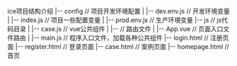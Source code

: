 ice项目结构介绍
|-- config                           // 项目开发环境配置
|   |-- dev.env.js                   // 开发环境变量
|   |-- index.js                     // 项目一些配置变量
|   |-- prod.env.js            // 生产环境变量
|-- js                        // js代码目录
|   |-- case.js             // vue公共组件
|   |--                  // 路由文件
|   |-- App.vue                // 页面入口文件路由
|   |-- main.js                // 程序入口文件，加载各种公共组件
|-- login.html                  // 注册页面
|-- register.html                // 登录页面
|-- case.html                    // 案例页面
|-- homepage.html                // 首页
